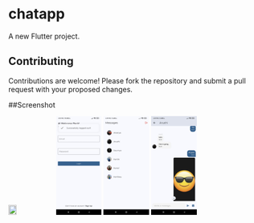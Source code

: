 # chatapp

A new Flutter project.

## Contributing

Contributions are welcome! Please fork the repository and submit a pull request with your proposed changes.



##Screenshot

<span>
<img src="[https://github.com/kartikpachori/Chat_App/blob/main/assets/images/Pick1.jpg" width="18%" height="45%">
<img src="https://github.com/kartikpachori/Chat_App/blob/main/assets/images/Pick2.jpg" width="18%" height="45%">
<img src="https://github.com/kartikpachori/Chat_App/blob/main/assets/images/Pick3.jpg" width="18%" height="45%">
<img src="https://github.com/kartikpachori/Chat_App/blob/main/assets/images/Pick4.jpg" width="18%" height="45%">
</span>
